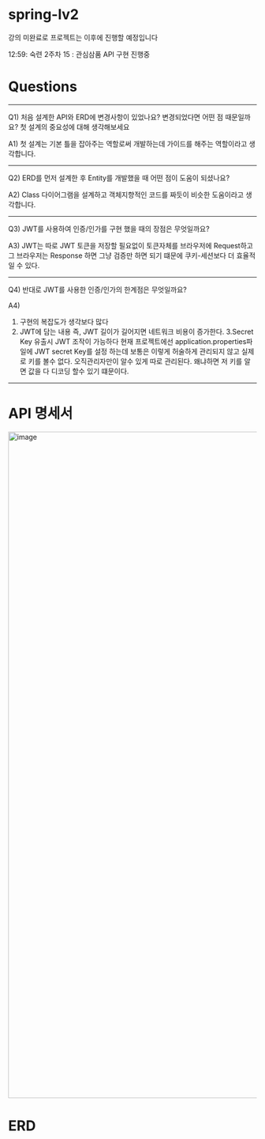 # spring-lv2

강의 미완료로 프로젝트는 이후에 진행할 예정입니다

12:59: 숙련 2주차 15 : 관심삼품 API 구현 진행중

# Questions

------

Q1) 처음 설계한 API와 ERD에 변경사항이 있었나요? 
변경되었다면 어떤 점 때문일까요? 첫 설계의 중요성에 대해 생각해보세요

A1) 첫 설계는 기본 틀을 잡아주는 역할로써 개발하는데 가이드를 해주는 역할이라고 생각합니다.

------

Q2) ERD를 먼저 설계한 후 Entity를 개발했을 때 어떤 점이 도움이 되셨나요?

A2) Class 다이어그램을 설계하고 객체지향적인 코드를 짜듯이 비슷한 도움이라고 생각합니다.

--------

Q3) JWT를 사용하여 인증/인가를 구현 했을 때의 장점은 무엇일까요?

A3) JWT는 따로 JWT 토큰을 저장할 필요없이 토큰자체를 브라우저에 Request하고 그 브라우저는 Response 하면 그냥 검증만 하면 되기 떄문에 쿠키-세션보다 더 효율적일 수 있다.

--------

Q4) 반대로 JWT를 사용한 인증/인가의 한계점은 무엇일까요?

A4)
1. 구현의 복잡도가 생각보다 많다
2. JWT에 담는 내용 즉, JWT 길이가 길어지면 네트워크 비용이 증가한다.
3.Secret Key 유출시 JWT 조작이 가능하다 현재 프로젝트에선 application.properties파일에 JWT secret Key를 설정 하는데 보통은 이렇게 허술하게 관리되지 않고 실제로 키를 볼수 없다.
오직관리자만이 알수 있게 따로 관리된다. 왜냐하면 저 키를 알면 값을 다 디코딩 할수 있기 떄문이다.


------
# API 명세서
<img width="1348" alt="image" src="https://github.com/uiseongsang/spring-lv2/assets/40707686/fcdc5b57-e15d-4b08-8775-0c62a2b8e748">

# ERD



 
